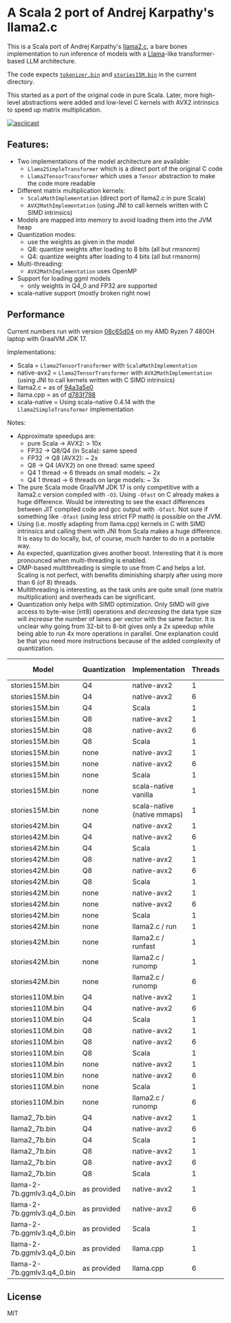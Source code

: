 # A Scala 2 port of Andrej Karpathy's llama2.c

This is a Scala port of Andrej Karpathy's [llama2.c](https://github.com/karpathy/llama2.c), a bare bones implementation
to run inference of models with a [Llama](https://arxiv.org/pdf/2302.13971.pdf)-like transformer-based LLM architecture.

The code expects [`tokenizer.bin`](https://github.com/karpathy/llama2.c/raw/master/tokenizer.bin) and [`stories15M.bin`](https://huggingface.co/karpathy/tinyllamas/resolve/main/stories15M.bin) in the current directory.

This started as a port of the original code in pure Scala. Later, more high-level abstractions were
added and low-level C kernels with AVX2 intrinsics to speed up matrix multiplication.

[![asciicast](https://asciinema.org/a/h7dJq7SOkmlCHmgI3DLRQBp58.svg)](https://asciinema.org/a/h7dJq7SOkmlCHmgI3DLRQBp58)

## Features:
 * Two implementations of the model architecture are available:
   * `Llama2SimpleTransformer` which is a direct port of the original C code
   * `Llama2TensorTransformer` which uses a `Tensor` abstraction to make the code more readable
 * Different matrix multiplication kernels:
   * `ScalaMathImplementation` (direct port of llama2.c in pure Scala)
   * `AVX2MathImplementation` (using JNI to call kernels written with C SIMD intrinsics)
 * Models are mapped into memory to avoid loading them into the JVM heap
 * Quantization modes:
   * use the weights as given in the model
   * Q8: quantize weights after loading to 8 bits (all but rmsnorm)
   * Q4: quantize weights after loading to 4 bits (all but rmsnorm)
 * Multi-threading:
   * `AVX2MathImplementation` uses OpenMP
 * Support for loading ggml models
   * only weights in Q4_0 and FP32 are supported
 * scala-native support (mostly broken right now)

## Performance

Current numbers run with version [08c65d04](https://github.com/jrudolph/llama2.scala/tree/08c65d04c0a3a4345510db289779e3243bcf7ff9) on my AMD Ryzen 7 4800H laptop with GraalVM JDK 17.

Implementations:
 * Scala = `Llama2TensorTransformer` with `ScalaMathImplementation`
 * native-avx2 = `Llama2TensorTransformer` with `AVX2MathImplementation` (using JNI to call kernels written with C SIMD intrinsics)
 * llama2.c = as of [94a3a5e0](https://github.com/karpathy/llama2.c/tree/94a3a5e0a5f63f06ffbfa7ec5452553eedafc215)
 * llama.cpp = as of [d783f798](https://github.com/ggerganov/llama.cpp/tree/d783f7982e0e823a2626a9956359c0d36c1a7e21)
 * scala-native = Using scala-native 0.4.14 with the `Llama2SimpleTransformer` implementation

Notes:
* Approximate speedups are:
    * pure Scala -> AVX2: > 10x
    * FP32 -> Q8/Q4 (in Scala): same speed
    * FP32 -> Q8 (AVX2): ~ 2x
    * Q8 -> Q4 (AVX2) on one thread: same speed
    * Q4 1 thread -> 6 threads on small models: ~ 2x
    * Q4 1 thread -> 6 threads on large models: ~ 3x
* The pure Scala mode GraalVM JDK 17 is only competitive with a llama2.c version compiled with `-O3`.
  Using `-Ofast` on C already makes a huge difference. Would be interesting to see the exact differences
  between JIT compiled code and gcc output with `-Ofast`. Not sure if something like `-Ofast` (using less strict
  FP math) is possible on the JVM.
* Using (i.e. mostly adapting from llama.cpp) kernels in C with SIMD intrinsics and calling them with JNI
  from Scala makes a huge difference. It is easy to do locally, but, of course, much harder to do in a
  portable way.
* As expected, quantization gives another boost. Interesting that it is more pronounced when multi-threading
  is enabled.
* OMP-based multithreading is simple to use from C and helps a lot. Scaling is not perfect, with benefits diminishing
  sharply after using more than 6 (of 8) threads.
* Multithreading is interesting, as the task units are quite small (one matrix multiplication) and overheads can be
  significant.
* Quantization only helps with SIMD optimization. Only SIMD will give access to byte-wise (int8) operations and
  *decreasing* the data type size will *increase* the number of lanes per vector with the same factor. It is unclear
  why going from 32-bit to 8-bit gives only a 2x speedup while being able to run 4x more operations in parallel. One
  explanation could be that you need more instructions because of the added complexity of quantization.


| Model                      | Quantization | Implementation              | Threads | tok / s |
|----------------------------|--------------|-----------------------------|---------|---------|
| stories15M.bin             | Q4           | native-avx2                 | 1       | 494     |
| stories15M.bin             | Q4           | native-avx2                 | 6       | 931     |
| stories15M.bin             | Q4           | Scala                       | 1       | 65      |
| stories15M.bin             | Q8           | native-avx2                 | 1       | 533     |
| stories15M.bin             | Q8           | native-avx2                 | 6       | 800     |
| stories15M.bin             | Q8           | Scala                       | 1       | 57      |
| stories15M.bin             | none         | native-avx2                 | 1       | 374     |
| stories15M.bin             | none         | native-avx2                 | 6       | 677     |
| stories15M.bin             | none         | Scala                       | 1       | 66      |
| stories15M.bin             | none         | scala-native vanilla        | 1       | 14      |
| stories15M.bin             | none         | scala-native (native mmaps) | 1       | 50      |
| stories42M.bin             | Q4           | native-avx2                 | 1       | 223     |
| stories42M.bin             | Q4           | native-avx2                 | 6       | 497     |
| stories42M.bin             | Q4           | Scala                       | 1       | 24      |
| stories42M.bin             | Q8           | native-avx2                 | 1       | 229     |
| stories42M.bin             | Q8           | native-avx2                 | 6       | 407     |
| stories42M.bin             | Q8           | Scala                       | 1       | 22      |
| stories42M.bin             | none         | native-avx2                 | 1       | 137     |
| stories42M.bin             | none         | native-avx2                 | 6       | 243     |
| stories42M.bin             | none         | Scala                       | 1       | 24      |
| stories42M.bin             | none         | llama2.c / run              | 1       | 21      |
| stories42M.bin             | none         | llama2.c / runfast          | 1       | 69      |
| stories42M.bin             | none         | llama2.c / runomp           | 1       | 98      |
| stories42M.bin             | none         | llama2.c / runomp           | 6       | 195     |
| stories110M.bin            | Q4           | native-avx2                 | 1       | 95      |
| stories110M.bin            | Q4           | native-avx2                 | 6       | 239     |
| stories110M.bin            | Q4           | Scala                       | 1       | 9.6     |
| stories110M.bin            | Q8           | native-avx2                 | 1       | 99      |
| stories110M.bin            | Q8           | native-avx2                 | 6       | 183     |
| stories110M.bin            | Q8           | Scala                       | 1       | 8.4     |
| stories110M.bin            | none         | native-avx2                 | 1       | 50      |
| stories110M.bin            | none         | native-avx2                 | 6       | 85      |
| stories110M.bin            | none         | Scala                       | 1       | 8.9     |
| stories110M.bin            | none         | llama2.c / runomp           | 6       | 77      |
| llama2_7b.bin              | Q4           | native-avx2                 | 1       | 2.0     |
| llama2_7b.bin              | Q4           | native-avx2                 | 6       | 6.5     |
| llama2_7b.bin              | Q4           | Scala                       | 1       | 0.16    |
| llama2_7b.bin              | Q8           | native-avx2                 | 1       | 1.9     |
| llama2_7b.bin              | Q8           | native-avx2                 | 6       | 4.46    |
| llama2_7b.bin              | Q8           | Scala                       | 1       | 0.14    |
| llama-2-7b.ggmlv3.q4_0.bin | as provided  | native-avx2                 | 1       | 1.66    |
| llama-2-7b.ggmlv3.q4_0.bin | as provided  | native-avx2                 | 6       | 6.71    |
| llama-2-7b.ggmlv3.q4_0.bin | as provided  | Scala                       | 1       | 0.13    |
| llama-2-7b.ggmlv3.q4_0.bin | as provided  | llama.cpp                   | 1       | 2.0     |
| llama-2-7b.ggmlv3.q4_0.bin | as provided  | llama.cpp                   | 6       | 8.1     |


## License

MIT
